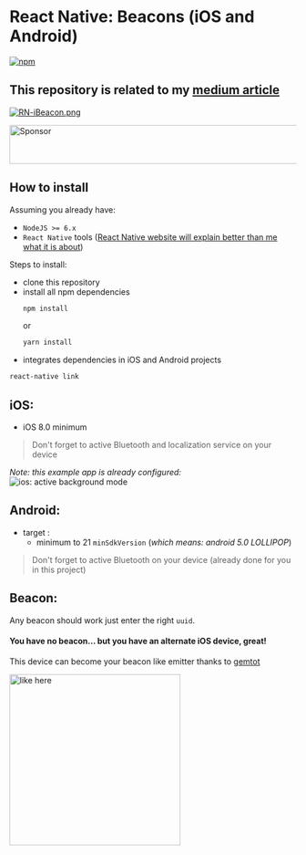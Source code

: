 React Native: Beacons (iOS and Android)
======
[![npm](https://img.shields.io/npm/l/express.svg?maxAge=2592000)](https://github.com/MacKentoch/reactNativeBeaconExample)


## This repository is related to my [medium article](https://medium.com/@erwan.datin/mmazzarolohow-to-play-with-ibeacons-in-a-react-native-application-5cef754b2edc#.jsz0loalm)
[![RN-iBeacon.png](RN-iBeacon.png)](https://medium.com/@erwan.datin/mmazzarolohow-to-play-with-ibeacons-in-a-react-native-application-5cef754b2edc#.jsz0loalm)

<a target='_blank' rel='nofollow' href='https://app.codesponsor.io/link/Mp96tCWH2KdajZuBzqB6jwj8/MacKentoch/reactNativeBeaconExample'>
  <img alt='Sponsor' width='888' height='68' src='https://app.codesponsor.io/embed/Mp96tCWH2KdajZuBzqB6jwj8/MacKentoch/reactNativeBeaconExample.svg' />
</a>

## How to install

Assuming you already have:
- `NodeJS >= 6.x`
- `React Native` tools ([React Native website will explain better than me what it is about](https://facebook.github.io/react-native/docs/getting-started.html))

Steps to install:
- clone this repository
- install all npm dependencies
  ```bash
  npm install
  ```
  or
  ```javascript
  yarn install
  ```
- integrates dependencies in iOS and Android projects
```bash
react-native link
```

## iOS:
- iOS 8.0 minimum

> Don't forget to active Bluetooth and localization service on your device

*Note: this example app is already configured:*
![ios: active background mode](./bgmode.gif)

## Android:
- target :
  - minimum to 21 `minSdkVersion` (*which means: android 5.0 LOLLIPOP*)

> Don't forget to active Bluetooth on your device (already done for you in this project)

## Beacon:

Any beacon should work just enter the right `uuid`.

#### You have no beacon... but you have an alternate iOS device, great!

This device can become your beacon like emitter thanks to [gemtot](https://github.com/gemtot/iBeacon)

<img alt="like here" src="./gemtot-beacon-emitter-app.PNG" width=300px />
